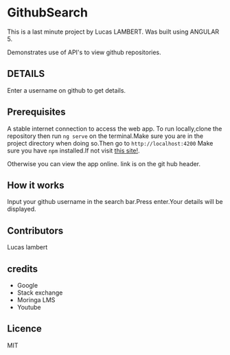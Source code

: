# GithubSearch
This is a last minute project by Lucas LAMBERT.
Was built using ANGULAR 5.

Demonstrates use of API's to view github repositories.
 ##  DETAILS

Enter a username on github to get details.
 
 ##  Prerequisites
 A stable internet connection to access the web app.
To run locally,clone the repository then run `ng serve` on the terminal.Make sure you are in the project directory when doing so.Then go to `http://localhost:4200`
 Make sure you have `npm` installed.If not visit <a href ="https://www.npmjs.com/get-npm">this site!</a>.

 Otherwise you can view the app online. link is on the git hub header.

## How it works

Input your github username in the search bar.Press enter.Your details will be displayed.

 ##  Contributors
Lucas lambert

## credits

- Google
- Stack exchange
- Moringa LMS
- Youtube

##  Licence
MIT
